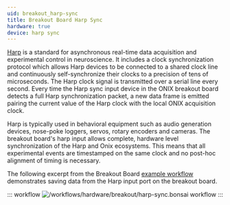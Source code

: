 ```yaml
---
uid: breakout_harp-sync
title: Breakout Board Harp Sync
hardware: true
device: harp sync
---
```


[Harp](https://harp-tech.org/) is a standard for asynchronous real-time data
acquisition and experimental control in neuroscience. It includes a clock
synchronization protocol which allows Harp devices to be connected to a shared
clock line and continuously self-synchronize their clocks to a precision of tens
of microseconds. The Harp clock signal is transmitted over a serial line every
second. Every time the Harp sync input device in the ONIX breakout board detects
a full Harp synchronization packet, a new data frame is emitted pairing the
current value of the Harp clock with the local ONIX acquisition clock.

Harp is typically used in behavioral equipment such as audio generation devices,
nose-poke loggers, servos, rotary encoders and cameras. The breakout board's
harp input allows complete, hardware level synchronization of the Harp and Onix
ecosystems. This means that all experimental events are timestamped on the same
clock and no post-hoc alignment of timing is necessary.

The following excerpt from the Breakout Board [example
workflow](xref:breakout_workflow) demonstrates saving data from the Harp input 
port on the breakout board.

::: workflow
![/workflows/hardware/breakout/harp-sync.bonsai workflow](../../../workflows/hardware/breakout/harp-sync.bonsai)
:::
